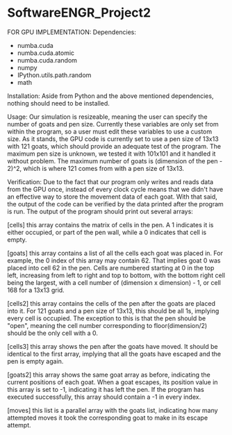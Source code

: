 # SoftwareENGR_Project2

FOR GPU IMPLEMENTATION:
Dependencies:
* numba.cuda
* numba.cuda.atomic
* numba.cuda.random
* numpy
* IPython.utils.path.random
* math

Installation:
Aside from Python and the above mentioned dependencies, nothing should need to be installed.

Usage:
Our simulation is resizeable, meaning the user can specify the number of goats and pen size. Currently these variables are only set from within the program, so a user must edit these variables to use a custom size. As it stands, the GPU code is currently set to use a pen size of 13x13 with 121 goats, which should provide an adequate test of the program. The maximum pen size is unknown, we tested it with 101x101 and it handled it without problem. The maximum number of goats is (dimension of the pen - 2)^2, which is where 121 comes from with a pen size of 13x13.

Verification:
Due to the fact that our program only writes and reads data from the GPU once, instead of every clock cycle means that we didn't have an effective way to store the movement data of each goat. With that said, the output of the code can be verified by the data printed after the program is run. The output of the program should print out several arrays:

[cells] this array contains the matrix of cells in the pen. A 1 indicates it is either occupied, or part of the pen wall, while a 0 indicates that cell is empty.

[goats] this array contains a list of all the cells each goat was placed in. For example, the 0 index of this array may contain 62. That implies goat 0 was placed into cell 62 in the pen. Cells are numbered starting at 0 in the top left, increasing from left to right and top to bottom, with the bottom right cell being the largest, with a cell number of (dimension x dimension) - 1, or cell 168 for a 13x13 grid.

[cells2] this array contains the cells of the pen after the goats are placed into it. For 121 goats and a pen size of 13x13, this should be all 1s, implying every cell is occupied. The exception to this is that the pen should be "open", meaning the cell number corresponding to floor(dimension/2) should be the only cell with a 0.

[cells3] this array shows the pen after the goats have moved. It should be identical to the first array, implying that all the goats have escaped and the pen is empty again.

[goats2] this array shows the same goat array as before, indicating the current positions of each goat. When a goat escapes, its position value in this array is set to -1, indicating it has left the pen. If the program has executed successfully, this array should contain a -1 in every index.

[moves] this list is a parallel array with the goats list, indicating how many attempted moves it took the corresponding goat to make in its escape attempt.
